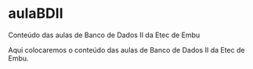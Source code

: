 # aulaBDII
Conteúdo das aulas de Banco de Dados II da Etec de Embu

Aqui colocaremos o conteúdo das aulas de Banco de Dados II da Etec de Embu.
